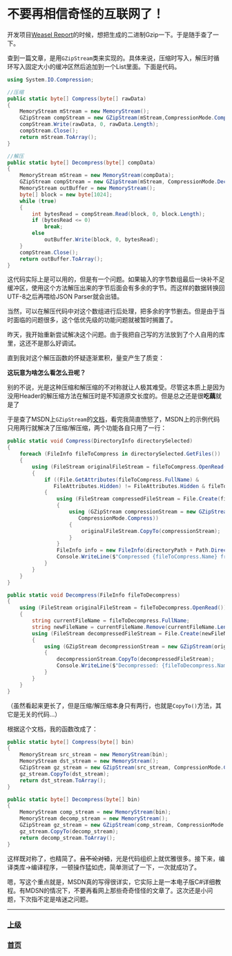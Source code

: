 # 不要再相信奇怪的互联网了！

开发项目[Weasel Report](https://edistein.github.io/Weasel-Report-Release-Page/)的时候，想把生成的二进制Gzip一下。于是随手查了一下。

查到一篇文章，是用`GZipStream`类来实现的。具体来说，压缩时写入，解压时循环写入固定大小的缓冲区然后追加到一个List里面。下面是代码。

``` C#
using System.IO.Compression;

//压缩
public static byte[] Compress(byte[] rawData)
{
    MemoryStream mStream = new MemoryStream();
    GZipStream compStream = new GZipStream(mStream,CompressionMode.Compress, true);
    compStream.Write(rawData, 0, rawData.Length);
    compStream.Close();
    return mStream.ToArray();
}

//解压
public static byte[] Decompress(byte[] compData)
{
    MemoryStream mStream = new MemoryStream(compData);
    GZipStream compStream = new GZipStream(mStream, CompressionMode.Decompress);
    MemoryStream outBuffer = new MemoryStream();
    byte[] block = new byte[1024];
    while (true)
    {
        int bytesRead = compStream.Read(block, 0, block.Length);
        if (bytesRead <= 0)
            break;
        else
            outBuffer.Write(block, 0, bytesRead);
    }
    compStream.Close();
    return outBuffer.ToArray();
}
```

这代码实际上是可以用的，但是有一个问题。如果输入的字节数组最后一块补不足缓冲区，使用这个方法解压出来的字节后面会有多余的字节。而这样的数据转换回UTF-8之后再喂给JSON Parser就会出错。

当然，可以在解压代码中对这个数组进行后处理，把多余的字节删去。但是由于当时面临的问题很多，这个低优先级的功能问题就被暂时搁置了。

昨天，我开始重新尝试解决这个问题。由于我把自己写的方法放到了个人自用的库里，这还不是那么好调试。

直到我对这个解压函数的怀疑逐渐累积，量变产生了质变：

**这玩意为啥怎么看怎么丑呢？**

别的不说，光是这种压缩和解压缩的不对称就让人极其难受。尽管这本质上是因为没用Header的解压缩方法在解压时是不知道原文长度的。但是总之还是很**吃藕**就是了

于是查了MSDN上`GZipStream`的[文档](https://docs.microsoft.com/en-us/dotnet/api/system.io.compression.gzipstream?view=netcore-3.1)，看完我简直愤怒了，MSDN上的示例代码只用两行就解决了压缩/解压缩，两个功能各自只用了一行：

``` C#
public static void Compress(DirectoryInfo directorySelected)
{
    foreach (FileInfo fileToCompress in directorySelected.GetFiles())
    {
        using (FileStream originalFileStream = fileToCompress.OpenRead())
        {
            if ((File.GetAttributes(fileToCompress.FullName) &
               FileAttributes.Hidden) != FileAttributes.Hidden & fileToCompress.Extension != ".gz")
            {
                using (FileStream compressedFileStream = File.Create(fileToCompress.FullName + ".gz"))
                {
                    using (GZipStream compressionStream = new GZipStream(compressedFileStream,
                       CompressionMode.Compress))
                    {
                        originalFileStream.CopyTo(compressionStream);
                    }
                }
                FileInfo info = new FileInfo(directoryPath + Path.DirectorySeparatorChar + fileToCompress.Name + ".gz");
                Console.WriteLine($"Compressed {fileToCompress.Name} from {fileToCompress.Length.ToString()} to {info.Length.ToString()} bytes.");
            }
        }
    }
}

public static void Decompress(FileInfo fileToDecompress)
{
    using (FileStream originalFileStream = fileToDecompress.OpenRead())
    {
        string currentFileName = fileToDecompress.FullName;
        string newFileName = currentFileName.Remove(currentFileName.Length - fileToDecompress.Extension.Length);
        using (FileStream decompressedFileStream = File.Create(newFileName))
        {
            using (GZipStream decompressionStream = new GZipStream(originalFileStream, CompressionMode.Decompress))
            {
                decompressionStream.CopyTo(decompressedFileStream);
                Console.WriteLine($"Decompressed: {fileToDecompress.Name}");
            }
        }
    }
}
```

（虽然看起来更长了，但是压缩/解压缩本身只有两行，也就是`CopyTo()`方法，其它是无关的代码...）

根据这个文档，我的函数改成了：

```C#
public static byte[] Compress(byte[] bin)
{
    MemoryStream src_stream = new MemoryStream(bin);
    MemoryStream dst_stream = new MemoryStream();
    GZipStream gz_stream = new GZipStream(src_stream, CompressionMode.Compress, true);
    gz_stream.CopyTo(dst_stream);
    return dst_stream.ToArray();
}

public static byte[] Decompress(byte[] bin)
{
    MemoryStream comp_stream = new MemoryStream(bin);
    MemoryStream decomp_stream = new MemoryStream();
    GZipStream gz_stream = new GZipStream(comp_stream, CompressionMode.Decompress, true);
    gz_stream.CopyTo(decomp_stream);
    return decomp_stream.ToArray();
}
```

这样既对称了，也精简了。~~且不论对错~~，光是代码组织上就优雅很多。接下来，编译类库->编译程序，一顿操作猛如虎，简单测试了一下，一次就成功了。

嗯，写这个重点就是，MSDN真的写得很详实，它实际上是一本电子版C#详细教程。有MDSN的情况下，不要再看网上那些奇奇怪怪的文章了。这次还是小问题，下次指不定是啥迷之问题。


<hr>

### [上级](../)
### [首页](../index.html)